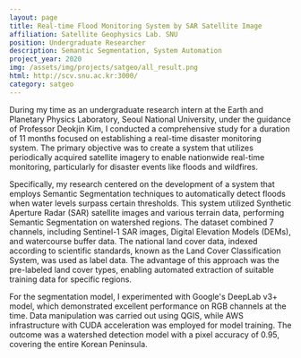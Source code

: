 ```yaml
---
layout: page
title: Real-time Flood Monitoring System by SAR Satellite Image
affiliation: Satellite Geophysics Lab. SNU
position: Undergraduate Researcher
description: Semantic Segmentation, System Automation
project_year: 2020
img: /assets/img/projects/satgeo/all_result.png
html: http://scv.snu.ac.kr:3000/
category: satgeo
---
```


During my time as an undergraduate research intern at the Earth and Planetary Physics Laboratory, Seoul National University, under the guidance of Professor Deokjin Kim, I conducted a comprehensive study for a duration of 11 months focused on establishing a real-time disaster monitoring system. The primary objective was to create a system that utilizes periodically acquired satellite imagery to enable nationwide real-time monitoring, particularly for disaster events like floods and wildfires.

Specifically, my research centered on the development of a system that employs Semantic Segmentation techniques to automatically detect floods when water levels surpass certain thresholds. This system utilized Synthetic Aperture Radar (SAR) satellite images and various terrain data, performing Semantic Segmentation on watershed regions. The dataset combined 7 channels, including Sentinel-1 SAR images, Digital Elevation Models (DEMs), and watercourse buffer data. The national land cover data, indexed according to scientific standards, known as the Land Cover Classification System, was used as label data. The advantage of this approach was the pre-labeled land cover types, enabling automated extraction of suitable training data for specific regions.

For the segmentation model, I experimented with Google's DeepLab v3+ model, which demonstrated excellent performance on RGB channels at the time. Data manipulation was carried out using QGIS, while AWS infrastructure with CUDA acceleration was employed for model training. The outcome was a watershed detection model with a pixel accuracy of 0.95, covering the entire Korean Peninsula.

<div class="figure">
    <img class="two" src="{{ site.baseurl }}/assets/img/projects/satgeo/sat_seg.png" alt="" title="segmentation"/>
</div>